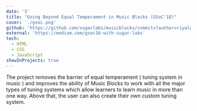 ```yaml
---
date: '5'
title: "Going Beyond Equal Temperament in Music Blocks (GSoC'18)"
cover: './gsoc.png'
github: 'https://github.com/sugarlabs/musicblocks/commits?author=riyalohia'
external: 'https://medium.com/gsoc18-with-sugar-labs'
tech:
  - HTML
  - CSS
  - JavaScript
showInProjects: true
---
```


The project removes the barrier of equal temperament ( tuning system in music ) and improves the ability of Music Blocks to work with all the major types of tuning systems which allow learners to learn music in more than one way. Above that, the user can also create their own custom tuning system.
